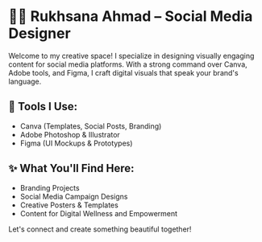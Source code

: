 # 👩‍🎨 Rukhsana Ahmad – Social Media Designer

Welcome to my creative space! I specialize in designing visually engaging content for social media platforms. With a strong command over Canva, Adobe tools, and Figma, I craft digital visuals that speak your brand's language.

## 🔧 Tools I Use:
- Canva (Templates, Social Posts, Branding)
- Adobe Photoshop & Illustrator
- Figma (UI Mockups & Prototypes)

## ✨ What You'll Find Here:
- Branding Projects  
- Social Media Campaign Designs  
- Creative Posters & Templates  
- Content for Digital Wellness and Empowerment

Let's connect and create something beautiful together!

